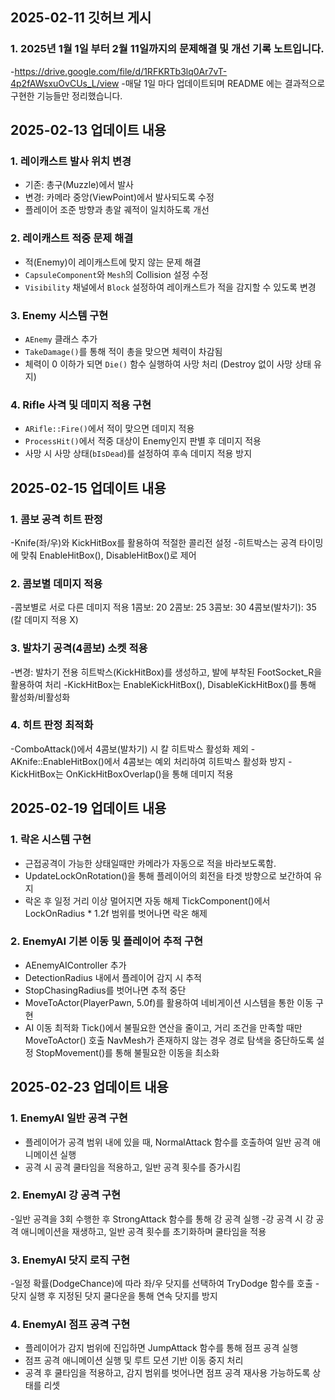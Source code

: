 ## 2025-02-11 깃허브 게시

### 1. 2025년 1월 1일 부터 2월 11일까지의 문제해결 및 개선 기록 노트입니다.
-https://drive.google.com/file/d/1RFKRTb3lq0Ar7vT-4p2fAWsxuOvCUs_L/view
-매달 1일 마다 업데이트되며 README 에는 결과적으로 구현한 기능들만 정리했습니다.

## 2025-02-13 업데이트 내용

### 1. 레이캐스트 발사 위치 변경
- 기존: 총구(Muzzle)에서 발사  
- 변경: 카메라 중앙(ViewPoint)에서 발사되도록 수정
- 플레이어 조준 방향과 총알 궤적이 일치하도록 개선

### 2. 레이캐스트 적중 문제 해결
- 적(Enemy)이 레이캐스트에 맞지 않는 문제 해결
- `CapsuleComponent`와 `Mesh`의 Collision 설정 수정
 - `Visibility` 채널에서 `Block` 설정하여 레이캐스트가 적을 감지할 수 있도록 변경  

### 3. Enemy 시스템 구현
- `AEnemy` 클래스 추가  
- `TakeDamage()`를 통해 적이 총을 맞으면 체력이 차감됨  
- 체력이 0 이하가 되면 `Die()` 함수 실행하여 사망 처리 (Destroy 없이 사망 상태 유지)  

### 4. Rifle 사격 및 데미지 적용 구현
- `ARifle::Fire()`에서 적이 맞으면 데미지 적용  
- `ProcessHit()`에서 적중 대상이 Enemy인지 판별 후 데미지 적용
- 사망 시 사망 상태(`bIsDead`)를 설정하여 후속 데미지 적용 방지

## 2025-02-15 업데이트 내용

### 1. 콤보 공격 히트 판정
-Knife(좌/우)와 KickHitBox를 활용하여 적절한 콜리전 설정
-히트박스는 공격 타이밍에 맞춰 EnableHitBox(), DisableHitBox()로 제어

### 2. 콤보별 데미지 적용
-콤보별로 서로 다른 데미지 적용
1콤보: 20
2콤보: 25
3콤보: 30
4콤보(발차기): 35 (칼 데미지 적용 X)

### 3. 발차기 공격(4콤보) 소켓 적용
-변경: 발차기 전용 히트박스(KickHitBox)를 생성하고, 발에 부착된 FootSocket_R을 활용하여 처리
-KickHitBox는 EnableKickHitBox(), DisableKickHitBox()를 통해 활성화/비활성화

### 4. 히트 판정 최적화
-ComboAttack()에서 4콤보(발차기) 시 칼 히트박스 활성화 제외
-AKnife::EnableHitBox()에서 4콤보는 예외 처리하여 히트박스 활성화 방지
-KickHitBox는 OnKickHitBoxOverlap()을 통해 데미지 적용

## 2025-02-19 업데이트 내용

### 1. 락온 시스템 구현
- 근접공격이 가능한 상태일때만 카메라가 자동으로 적을 바라보도록함.
- UpdateLockOnRotation()을 통해 플레이어의 회전을 타겟 방향으로 보간하여 유지
- 락온 후 일정 거리 이상 멀어지면 자동 해제 TickComponent()에서 LockOnRadius * 1.2f 범위를 벗어나면 락온 해제

### 2. EnemyAI 기본 이동 및 플레이어 추적 구현
- AEnemyAIController 추가
- DetectionRadius 내에서 플레이어 감지 시 추적
- StopChasingRadius를 벗어나면 추적 중단
- MoveToActor(PlayerPawn, 5.0f)를 활용하여 네비게이션 시스템을 통한 이동 구현
- AI 이동 최적화
Tick()에서 불필요한 연산을 줄이고, 거리 조건을 만족할 때만 MoveToActor() 호출
NavMesh가 존재하지 않는 경우 경로 탐색을 중단하도록 설정
StopMovement()를 통해 불필요한 이동을 최소화

## 2025-02-23 업데이트 내용

### 1. EnemyAI 일반 공격 구현
- 플레이어가 공격 범위 내에 있을 때, NormalAttack 함수를 호출하여 일반 공격 애니메이션 실행
- 공격 시 공격 쿨타임을 적용하고, 일반 공격 횟수를 증가시킴

### 2. EnemyAI 강 공격 구현
-일반 공격을 3회 수행한 후 StrongAttack 함수를 통해 강 공격 실행
-강 공격 시 강 공격 애니메이션을 재생하고, 일반 공격 횟수를 초기화하며 쿨타임을 적용

### 3. EnemyAI 닷지 로직 구현
-일정 확률(DodgeChance)에 따라 좌/우 닷지를 선택하여 TryDodge 함수를 호출
-닷지 실행 후 지정된 닷지 쿨다운을 통해 연속 닷지를 방지

### 4. EnemyAI 점프 공격 구현
- 플레이어가 감지 범위에 진입하면 JumpAttack 함수를 통해 점프 공격 실행
- 점프 공격 애니메이션 실행 및 루트 모션 기반 이동 중지 처리
- 공격 후 쿨타임을 적용하고, 감지 범위를 벗어나면 점프 공격 재사용 가능하도록 상태를 리셋